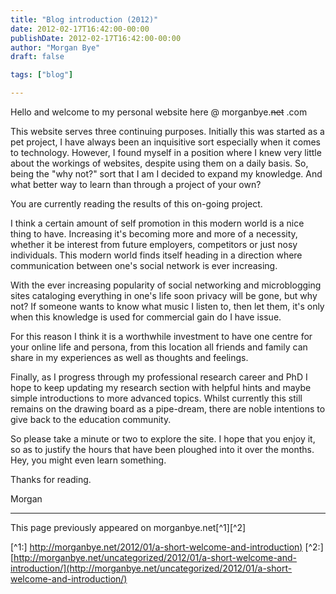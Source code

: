 ```yaml
---
title: "Blog introduction (2012)"
date: 2012-02-17T16:42:00-00:00
publishDate: 2012-02-17T16:42:00-00:00
author: "Morgan Bye"
draft: false

tags: ["blog"]

---
```


Hello and welcome to my personal website here @ morganbye.~~net~~ .com

This website serves three continuing purposes. Initially this was started as a pet project, I have always been an inquisitive sort especially when it comes to technology. However, I found myself in a position where I knew very little about the workings of websites, despite using them on a daily basis. So, being the "why not?" sort that I am I decided to expand my knowledge. And what better way to learn than through a project of your own?

You are currently reading the results of this on-going project.

I think a certain amount of self promotion in this modern world is a nice thing to have. Increasing it's becoming more and more of a necessity, whether it be interest from future employers, competitors or just nosy individuals. This modern world finds itself heading in a direction where communication between one's social network is ever increasing.

With the ever increasing popularity of social networking and microblogging sites cataloging everything in one's life soon privacy will be gone, but why not? If someone wants to know what music I listen to, then let them, it's only when this knowledge is used for commercial gain do I have issue.

For this reason I think it is a worthwhile investment to have one centre for your online life and persona, from this location all friends and family can share in my experiences as well as thoughts and feelings.

Finally, as I progress through my professional research career and PhD I hope to keep updating my research section with helpful hints and maybe simple introductions to more advanced topics. Whilst currently this still remains on the drawing board as a pipe-dream, there are noble intentions to give back to the education community.

So please take a minute or two to explore the site. I hope that you enjoy it, so as to justify the hours that have been ploughed into it over the months. Hey, you might even learn something.

Thanks for reading.

Morgan


----
This page previously appeared on morganbye.net[^1][^2]

[^1:] [http://morganbye.net/2012/01/a-short-welcome-and-introduction)](http://morganbye.net/2012/01/a-short-welcome-and-introduction)
[^2:] [http://morganbye.net/uncategorized/2012/01/a-short-welcome-and-introduction/](http://morganbye.net/uncategorized/2012/01/a-short-welcome-and-introduction/)

